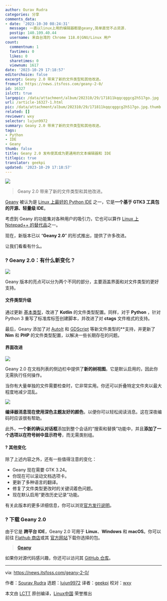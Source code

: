```yaml
---
author: Ourav Rudra
categories: 分享
comments_data:
- date: '2023-10-30 08:24:31'
  message: 一直以linux上用的编辑器都是geany,简单直觉不占资源.
  postip: 140.109.40.44
  username: 来自台湾的 Chrome 118.0|GNU/Linux 用户
count:
  commentnum: 1
  favtimes: 0
  likes: 0
  sharetimes: 0
  viewnum: 1617
date: '2023-10-29 17:18:57'
editorchoice: false
excerpt: Geany 2.0 带来了新的文件类型和其他改进。
fromurl: https://news.itsfoss.com/geany-2-0/
id: 16327
islctt: true
largepic: /data/attachment/album/202310/29/171811kqqcqggcg2h517go.jpg
url: /article-16327-1.html
pic: /data/attachment/album/202310/29/171811kqqcqggcg2h517go.jpg.thumb.jpg
related: []
reviewer: wxy
selector: lujun9972
summary: Geany 2.0 带来了新的文件类型和其他改进。
tags:
- Python
- IDE
- Geany
thumb: false
title: Geany 2.0 发布使其成为更通用的文本编辑器和 IDE
titlepic: true
translator: geekpi
updated: '2023-10-29 17:18:57'
---
```


![](/data/attachment/album/202310/29/171811kqqcqggcg2h517go.jpg)



> 
> Geany 2.0 带来了新的文件类型和其他改进。
> 
> 
> 


[Geany](https://www.geany.org/) 被认为是 [Linux 上最好的 Python IDE](https://itsfoss.com/best-python-ides-linux/) 之一，它是**一个基于 GTK3 工具包的开源、轻量级 IDE**。


考虑到 Geany 的功能集对各种用户的吸引力，它也可以算作 [Linux 上 Notepad++ 的替代品](https://itsfoss.com/notepad-alternatives-for-linux/)之一。


现在，新版本已以 “**Geany 2.0**” 的形式推出，提供了许多改进。


让我们看看有什么。


### ? Geany 2.0：有什么新变化？


![](/data/attachment/album/202310/29/171857a9i64l282i9yq32g.png)


Geany 版本的亮点可以分为两个不同的部分，主要涵盖界面和对文件类型的更好支持。


#### 文件类型升级


通过更新 [基本类型](https://kotlinlang.org/docs/basic-types.html)，改进了 **Kotlin** 的文件类型配置。同样，对于 **Python** ，针对 Python 3 重写了标准库标签创建脚本，并改进了对 **ctags** 文件格式的支持。


最后，Geany 添加了对 [AutoIt](https://en.wikipedia.org/wiki/AutoIt) 和 [GDScript](https://docs.godotengine.org/en/stable/tutorials/scripting/gdscript/index.html) 等新文件类型的\*\*支持，并更新了 **Nim** 和 **PHP** 的文件类型配置，以解决一些长期存在的问题。


#### 界面改进


![](/data/attachment/album/202310/29/171858eruuw7w5ao1au5br.png)


Geany 2.0 在文档列表的侧边栏中提供了**新的树视图**。它是默认启用的，因此你无需执行任何操作。


当你有大量单独的文件需要检查时，它非常实用。你还可以折叠特定文件夹以最大程度地减少混乱。


![](/data/attachment/album/202310/29/171858l8lox1owuz1w8p8w.png)


**编译器消息现在使用深色主题友好的颜色**，以便你可以轻松阅读消息。这在深夜编码时应该很有帮助。


此外，**一个新的确认对话框**添加到整个会话的“搜索和替换”功能中，并且**添加了一个选项以在符号树中显示符号**，而无需类别组。


#### ?️ 其他变化


除了上述内容之外，还有一些值得注意的变化：


* Geany 现在需要 GTK 3.24。
* 你现在可以滚动文档选项卡。
* 更新了多种语言的翻译。
* 修复了文件类型更改时的关键词着色问题。
* 现在默认启用“更改历史记录”功能。


有关此版本的更多详细信息，你可以浏览[官方发行说明](https://www.geany.org/documentation/releasenotes/)。


### ? 下载 Geany 2.0


由于它是 **跨平台 IDE**，Geany 2.0 可用于 **Linux**、**Windows** 和 **macOS**。你可以前往 [Flathub 商店](https://flathub.org/apps/org.geany.Geany)或其 [官方网站](https://www.geany.org/download/releases/)下载你选择的包。



> 
> **[Geany](https://www.geany.org/download/releases/)**
> 
> 
> 


如果你对源代码感兴趣，你还可以访问其 [GitHub 仓库](https://github.com/geany/geany)。




---


via: <https://news.itsfoss.com/geany-2-0/>


作者：[Sourav Rudra](https://news.itsfoss.com/author/sourav/) 选题：[lujun9972](https://github.com/lujun9972) 译者：[geekpi](https://github.com/geekpi) 校对：[wxy](https://github.com/wxy)


本文由 [LCTT](https://github.com/LCTT/TranslateProject) 原创编译，[Linux中国](https://linux.cn/) 荣誉推出